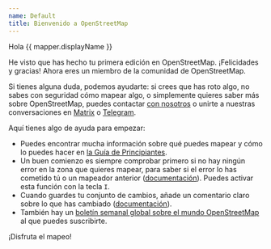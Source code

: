 ```yaml
---
name: Default
title: Bienvenido a OpenStreetMap
---
```


Hola {{ mapper.displayName }}

He visto que has hecho tu primera edición en OpenStreetMap. ¡Felicidades y gracias! Ahora eres un miembro de la comunidad de OpenStreetMap.

Si tienes alguna duda, podemos ayudarte: si crees que has roto algo, no sabes con seguridad cómo mapear algo, o simplemente quieres saber más sobre OpenStreetMap, puedes contactar [con nosotros](https://lists.openstreetmap.org/listinfo/talk-bo) o unirte a nuestras conversaciones en [Matrix](https://matrix.to/#/#osmbo:matrix.org) o [Telegram](https://telegram.me/osmbolivia).

Aquí tienes algo de ayuda para empezar:

* Puedes encontrar mucha información sobre qué puedes mapear y cómo lo puedes hacer en [la Guía de Principiantes](https://wiki.openstreetmap.org/wiki/ES:Gu%C3%ADa_de_principiantes).
* Un buen comienzo es siempre comprobar primero si no hay ningún error en la zona que quieres mapear, para saber si el error lo has cometido tú o un mapeador anterior ([documentación](https://learnosm.org/es/hot-tips/issues/)). Puedes activar esta función con la tecla `I`.
* Cuando guardes tu conjunto de cambios, añade un comentario claro sobre lo que has cambiado ([documentación](https://wiki.openstreetmap.org/wiki/ES:Buenos_comentarios_en_conjuntos_de_cambios)).
* También hay un [boletín semanal global sobre el mundo OpenStreetMap](https://weeklyosm.eu/) al que puedes suscribirte.

¡Disfruta el mapeo!
